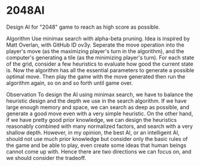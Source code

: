 2048AI
======

Design AI for "2048" game to reach as high score as possible.

Algorithm
Use minimax search with alpha-beta pruning. Idea is inspired by Matt Overlan, with GitHub ID ov3y. Seperate the move operation into the player's move (as the maximizing player's turn in the algorithm), and the computer's generating a tile (as the minimizing player's turn). For each state of the grid, consider a few heuristics to evaluate how good the current state is. Now the algorithm has all the essential parameters to generate a possible optimal move. Then play the game with the move generated then run the algorithm again, so on and so forth until game over.

Observation
To design the AI using minimax search, we have to balance the heuristic design and the depth we use in the search algorithm. If we have large enough memory and space, we can search as deep as possible, and generate a good move even with a very simple heuristic. On the other hand, if we have pretty good prior knowledge, we can design the heuristics reasonably combined with many normalized factors, and search with a very shallow depth. However, in my opinion, the best AI, or an intelligent AI, should not use much prior knowledge but consider only the basic rules of the game and be able to play, even create some ideas that human beings cannot come up with. Hence there are two directions we can focus on, and we should consider the tradeoff.
